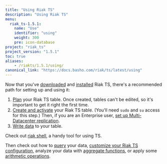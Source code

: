 ```yaml
---
title: "Using Riak TS"
description: "Using Riak TS"
menu:
  riak_ts-1.5.1:
    name: "Use"
    identifier: "using"
    weight: 300
    pre: icon-database
project: "riak_ts"
project_version: "1.5.1"
toc: true
aliases:
    - /riakts/1.5.1/using/
canonical_link: "https://docs.basho.com/riak/ts/latest/using"
---
```



[activating]: creating-activating/
[aggregate]: querying/select/aggregate-functions/
[arithmetic]: querying/select/arithmetic-operations/
[configuring]: /riak/ts/1.5.1/configuring/
[download]: /riak/ts/1.5.1/downloads/
[installing]: ../setup/installing/
[mdc]: /riak/ts/1.5.1/configuring/mdc/
[planning]: planning/
[querying]: querying/
[riakshell]: riakshell/
[writing]: writingdata/


Now that you've [downloaded][download] and [installed][installing] Riak TS, there's a recommended path for setting up and using it:

1. [Plan][planning] your Riak TS table. Once created, tables can't be edited, so it's important to get it right the first time.
2. [Create and activate][activating] your Riak TS table. (You'll need `sudo` and `su` access for this step.) Then, if you are an Enterprise user, [set up Multi-Datacenter replication][mdc].
3. [Write data][writing] to your table.

Check out [riak shell][riakshell], a handy tool for using TS.
 
Then check out how to [query][querying] your data, [customize your Riak TS configuration][configuring], analyze your data with [aggregate functions][aggregate], or apply some [arithmetic operations][arithmetic].
